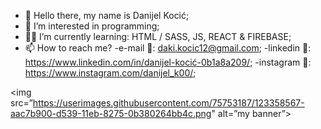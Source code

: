 - 👋 Hello there, my name is Danijel Kocić;
- 👀 I’m interested in programming;
- 👨‍💻 I’m currently learning: HTML / SASS, JS, REACT & FIREBASE;
- 📫 How to reach me?
-e-mail 📧: daki.kocic12@gmail.com; 
-linkedin 🔗: https://www.linkedin.com/in/danijel-kocić-0b1a8a209/;
-instagram 🔗: https://www.instagram.com/danijel_k00/;


<img src=”https://userimages.githubusercontent.com/75753187/123358567-aac7b900-d539-11eb-8275-0b380264bb4c.png" alt=”my banner”>
